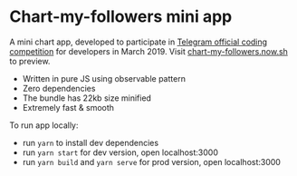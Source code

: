 # Chart-my-followers mini app

A mini chart app, developed to participate in [Telegram official coding competition](https://t.me/contest) for developers in March 2019. Visit [chart-my-followers.now.sh](https://chart-my-followers.now.sh) to preview.

- Written in pure JS using observable pattern
- Zero dependencies
- The bundle has 22kb size minified
- Extremely fast & smooth

To run app locally:

- run `yarn` to install dev dependencies
- run `yarn start` for dev version, open localhost:3000
- run `yarn build` and `yarn serve` for prod version, open localhost:3000
